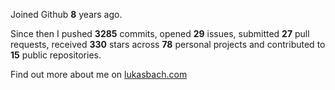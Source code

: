 Joined Github **8** years ago.

Since then I pushed **3285** commits, opened **29** issues, submitted **27** pull requests, received **330** stars across **78** personal projects and contributed to **15** public repositories.

Find out more about me on [lukasbach.com](https://lukasbach.com)
